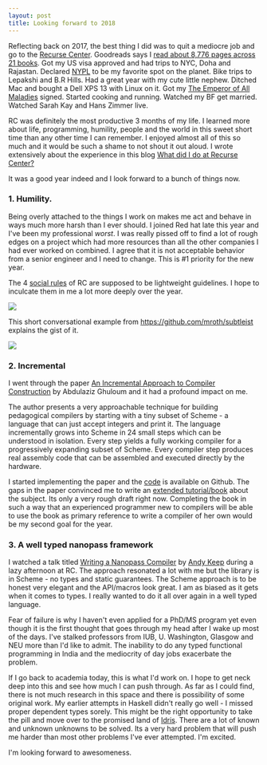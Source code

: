 ```yaml
---
layout: post
title: Looking forward to 2018
---
```


Reflecting back on 2017, the best thing I did was to quit a mediocre job and go
to the [Recurse Center][RC]. Goodreads says I [read about 8,776 pages across 21
books][books]. Got my US visa approved and had trips to NYC, Doha and Rajastan.
Declared [NYPL][nypl] to be my favorite spot on the planet. Bike trips to
Lepakshi and B.R Hills. Had a great year with my cute little nephew. Ditched Mac
and bought a Dell XPS 13 with Linux on it. Got my [The Emperor of All
Maladies][emperor] signed. Started cooking and running. Watched my BF get
married. Watched Sarah Kay and Hans Zimmer live.

RC was definitely the most productive 3 months of my life. I learned more about
life, programming, humility, people and the world in this sweet short time than
any other time I can remember. I enjoyed almost all of this so much and it would
be such a shame to not shout it out aloud. I wrote extensively about the
experience in this blog [What did I do at Recurse Center?][what]

It was a good year indeed and I look forward to a bunch of things now.

### 1. Humility.

Being overly attached to the things I work on makes me act and behave in ways
much more harsh than I ever should. I joined Red hat late this year and I've
been my professional _worst_. I was really pissed off to find a lot of rough
edges on a project which had more resources than all the other companies I had
ever worked on combined. I agree that it is not acceptable behavior from a
senior engineer and I need to change. This is #1 priority for the new year.

The 4 [social rules][rules] of RC are supposed to be lightweight guidelines. I
hope to inculcate them in me a lot more deeply over the year.

![](https://d29xw0ra2h4o4u.cloudfront.net/assets/public_social_rules@2x-c8e6cdf02583cbedfb263a2bf6743463dc829e9f91d17a6e766193ad592f7024.jpg)


This short conversational example from https://github.com/mroth/subtleist
explains the gist of it.

![](http://f.cl.ly/items/272F0h1h1l13241f0t12/subtleist.png)

### 2. Incremental

I went through the paper [An Incremental Approach to Compiler Construction][inc
paper] by Abdulaziz Ghuloum and it had a profound impact on me.

The author presents a very approachable technique for building pedagogical
compilers by starting with a tiny subset of Scheme - a language that can just
accept integers and print it. The language incrementally grows into Scheme in 24
small steps which can be understood in isolation. Every step yields a fully
working compiler for a progressively expanding subset of Scheme. Every compiler
step produces real assembly code that can be assembled and executed directly by
the hardware.

I started implementing the paper and the [code][inc code] is available on
Github. The gaps in the paper convinced me to write an [extended
tutorial/book][book] about the subject. Its only a very rough draft right now.
Completing the book in such a way that an experienced programmer new to
compilers will be able to use the book as primary reference to write a compiler
of her own would be my second goal for the year.

### 3. A well typed nanopass framework

I watched a talk titled [Writing a Nanopass Compiler][talk] by [Andy
Keep][andykeep] during a lazy afternoon at RC. The approach resonated a lot with
me but the library is in Scheme - no types and static guarantees. The Scheme
approach is to be honest very elegant and the API/macros look great. I am as
biased as it gets when it comes to types. I really wanted to do it all over
again in a well typed language.

Fear of failure is why I haven't even applied for a PhD/MS program yet even
though it is the first thought that goes through my head after I wake up most of
the days. I've stalked professors from IUB, U. Washington, Glasgow and NEU more
than I'd like to admit. The inability to do any typed functional programming in
India and the mediocrity of day jobs exacerbate the problem.

If I go back to academia today, this is what I'd work on. I hope to get neck
deep into this and see how much I can push through. As far as I could find,
there is not much research in this space and there is possibility of some
original work. My earlier attempts in Haskell didn't really go well - I missed
proper dependent types sorely. This might be the right opportunity to take the
pill and move over to the promised land of [Idris][idris]. There are a lot of
known and unknown unknowns to be solved. Its a very hard problem that will push
me harder than most other problems I've ever attempted. I'm excited.

I'm looking forward to awesomeness.

[andykeep]: https://twitter.com/andykeep
[book]: https://jaseemabid.github.com/preview/inc
[books]: https://www.goodreads.com/user/year_in_books/2017/8190839
[emperor]: https://www.goodreads.com/book/show/7170627-the-emperor-of-all-maladies
[idris]: https://www.idris-lang.org
[inc code]: https://github.com/jaseemabid/inc
[inc paper]: http://scheme2006.cs.uchicago.edu/11-ghuloum.pdf
[nypl]: https://www.nypl.org
[rc]: https://recurse.com
[rules]: https://www.recurse.com/manual#sub-sec-social-rules
[talk]: https://www.youtube.com/watch?v=Os7FE3J-U5Q
[what]: https://blog.jabid.in/2017/08/10/rc.html
